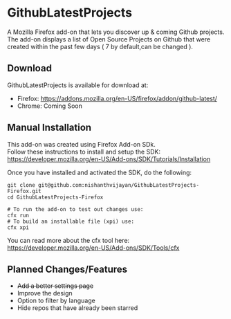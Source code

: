 # GithubLatestProjects
A Mozilla Firefox add-on that lets you discover up &amp; coming Github projects.  
The add-on displays a list of Open Source Projects on Github that were created within the past few days ( 7 by default,can be changed ).
## Download  
GithubLatestProjects is  available for download at:
- Firefox: https://addons.mozilla.org/en-US/firefox/addon/github-latest/
- Chrome: Coming Soon   

## Manual Installation
This add-on was created using Firefox Add-on SDk.  
Follow these instructions to install and setup the SDK:   
https://developer.mozilla.org/en-US/Add-ons/SDK/Tutorials/Installation  
  
Once you have installed and activated the SDK, do the following:    
```
git clone git@github.com:nishanthvijayan/GithubLatestProjects-Firefox.git  
cd GithubLatestProjects-Firefox
  
# To run the add-on to test out changes use:
cfx run
# To build an installable file (xpi) use:
cfx xpi
```
You can read more about the cfx tool here:  
https://developer.mozilla.org/en-US/Add-ons/SDK/Tools/cfx  
  
## Planned Changes/Features
- ~~Add a better settings page~~
- Improve the design  
- Option to filter by language  
- Hide repos that have already been starred